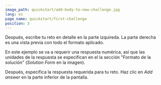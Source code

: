 ```yaml
---
image_path: quickstart/add-body-to-new-challenge.jpg
lang: es
page_name: quickstart/first-challenge
position: 3
---
```


Después, escribe tu reto en detalle en la parte izquireda. La parte derecha es una vista previa con todo el formato aplicado.

En este ejemplo se va a requerir una respuesta numérica, así que las unidades de la respuesta se especifican en el la sección "Formato de la solución" (*Solution Form* en la imagen).

Después, especifica la respuesta requerida para tu reto. Haz clic en *Add answer* en la parte inferior de la pantalla.
